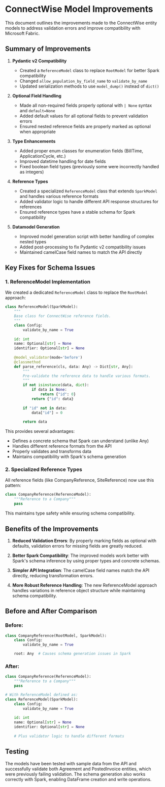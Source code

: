 # ConnectWise Model Improvements

This document outlines the improvements made to the ConnectWise entity models to address validation errors and improve compatibility with Microsoft Fabric.

## Summary of Improvements

1. **Pydantic v2 Compatibility**
   - Created a `ReferenceModel` class to replace `RootModel` for better Spark compatibility
   - Changed `allow_population_by_field_name` to `validate_by_name`
   - Updated serialization methods to use `model_dump()` instead of `dict()`

2. **Optional Field Handling**
   - Made all non-required fields properly optional with `| None` syntax and `default=None`
   - Added default values for all optional fields to prevent validation errors
   - Ensured nested reference fields are properly marked as optional when appropriate

3. **Type Enhancements**
   - Added proper enum classes for enumeration fields (BillTime, ApplicationCycle, etc.)
   - Improved datetime handling for date fields
   - Fixed boolean field types (previously some were incorrectly handled as integers)

4. **Reference Types**
   - Created a specialized `ReferenceModel` class that extends `SparkModel` and handles various reference formats
   - Added validator logic to handle different API response structures for references
   - Ensured reference types have a stable schema for Spark compatibility

5. **Datamodel Generation**
   - Improved model generation script with better handling of complex nested types
   - Added post-processing to fix Pydantic v2 compatibility issues
   - Maintained camelCase field names to match the API directly

## Key Fixes for Schema Issues

### 1. ReferenceModel Implementation

We created a dedicated `ReferenceModel` class to replace the `RootModel` approach:

```python
class ReferenceModel(SparkModel):
    """
    Base class for ConnectWise reference fields.
    """
    class Config:
        validate_by_name = True
    
    id: int
    name: Optional[str] = None
    identifier: Optional[str] = None
    
    @model_validator(mode='before')
    @classmethod
    def parse_reference(cls, data: Any) -> Dict[str, Any]:
        """
        Pre-validate the reference data to handle various formats.
        """
        if not isinstance(data, dict):
            if data is None:
                return {"id": 0}
            return {"id": data}
            
        if "id" not in data:
            data["id"] = 0
            
        return data
```

This provides several advantages:
- Defines a concrete schema that Spark can understand (unlike Any)
- Handles different reference formats from the API
- Properly validates and transforms data
- Maintains compatibility with Spark's schema generation

### 2. Specialized Reference Types

All reference fields (like CompanyReference, SiteReference) now use this pattern:

```python
class CompanyReference(ReferenceModel):
    """Reference to a Company"""
    pass
```

This maintains type safety while ensuring schema compatibility.

## Benefits of the Improvements

1. **Reduced Validation Errors**: By properly marking fields as optional with defaults, validation errors for missing fields are greatly reduced.

2. **Better Spark Compatibility**: The improved models work better with Spark's schema inference by using proper types and concrete schemas.

3. **Simpler API Integration**: The camelCase field names match the API directly, reducing transformation errors.

4. **More Robust Reference Handling**: The new ReferenceModel approach handles variations in reference object structure while maintaining schema compatibility.

## Before and After Comparison

### Before:
```python
class CompanyReference(RootModel, SparkModel):
    class Config:
        validate_by_name = True

    root: Any  # Causes schema generation issues in Spark
```

### After:
```python
class CompanyReference(ReferenceModel):
    """Reference to a Company"""
    pass

# With ReferenceModel defined as:
class ReferenceModel(SparkModel):
    class Config:
        validate_by_name = True
    
    id: int
    name: Optional[str] = None
    identifier: Optional[str] = None
    
    # Plus validator logic to handle different formats
```

## Testing

The models have been tested with sample data from the API and successfully validate both Agreement and PostedInvoice entities, which were previously failing validation. The schema generation also works correctly with Spark, enabling DataFrame creation and write operations.